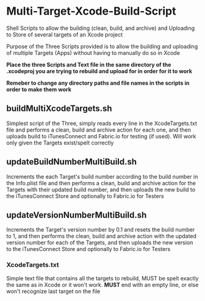 # Multi-Target-Xcode-Build-Script

Shell Scripts to allow the building (clean, build, and archive) and Uploading to Store of several targets of an Xcode project 

Purpose of the Three Scripts provided is to allow the building and uploading of multiple Targets (Apps) without having to manually do so in Xcode

<b>Place the three Scripts and Text file in the same directory of the .xcodeproj you are trying to rebuild and upload for in order for it to work
	
Remeber to change any directory paths and file names in the scripts in order to make them work</b>

## buildMultiXcodeTargets.sh

Simplest script of the Three, simply reads every line in the XcodeTargets.txt file and performs a clean, build and archive action for each one, and then uploads build to iTunesConnect and Fabric.io for testing (if used). Will work only given the Targets exist/spelt correctly

## updateBuildNumberMultiBuild.sh

Increments the each Target's build number according to the build number in the Info.plist file and then performs a clean, build and archive action for the Targets with their updated build number, and then uploads the new build to the iTunesConnect Store and optionally to Fabric.io for Testers

## updateVersionNumberMultiBuild.sh

Increments the Target's version number by 0.1 and resets the build number to 1, and then performs the clean, build and archive action with the updated version number for each of the Targets, and then uploads the new version to the iTunesConnect Store and optionally to Fabric.io for Testers

### XcodeTargets.txt

Simple text file that contains all the targets to rebuild, MUST be spelt exactly the same as in Xcode or it won't work.
<b> MUST </b> end with an empty line, or else won't recognize last target on the file
